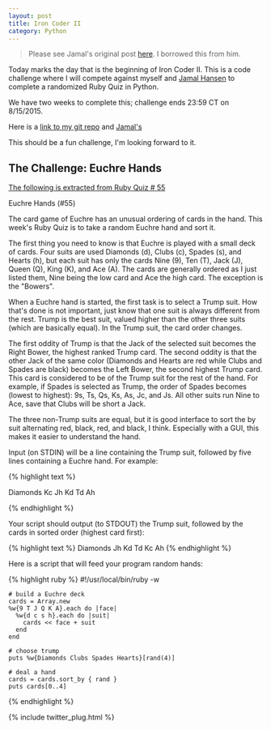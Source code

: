 ```yaml
---
layout: post
title: Iron Coder II
category: Python
---
```

> Please see Jamal's original post [here](http://jamalhansen.com/2015/08/01/iron-coder-two-has-begun/). I borrowed this from him.

Today marks the day that is the beginning of Iron Coder II.  This is a code challenge where I will compete against myself and [Jamal Hansen](http://jamalhansen.com) to complete a randomized Ruby Quiz in Python.

We have two weeks to complete this; challenge ends 23:59 CT on 8/15/2015.

Here is a [link to my git repo](https://github.com/kylegalloway/Euchre-Hands) and [Jamal's](https://github.com/jamalhansen/Iron-Coder-II)

This should be a fun challenge, I'm looking forward to it.

## The Challenge: Euchre Hands
[The following is extracted from Ruby Quiz # 55](http://rubyquiz.com/quiz55.html)

Euchre Hands (#55)

The card game of Euchre has an unusual ordering of cards in the hand. This week's Ruby Quiz is to take a random Euchre hand and sort it.

The first thing you need to know is that Euchre is played with a small deck of cards. Four suits are used Diamonds (d), Clubs (c), Spades (s), and Hearts (h), but each suit has only the cards Nine (9), Ten (T), Jack (J), Queen (Q), King (K), and Ace (A). The cards are generally ordered as I just listed them, Nine being the low card and Ace the high card. The exception is the "Bowers".

When a Euchre hand is started, the first task is to select a Trump suit. How that's done is not important, just know that one suit is always different from the rest. Trump is the best suit, valued higher than the other three suits (which are basically equal). In the Trump suit, the card order changes.

The first oddity of Trump is that the Jack of the selected suit becomes the Right Bower, the highest ranked Trump card. The second oddity is that the other Jack of the same color (Diamonds and Hearts are red while Clubs and Spades are black) becomes the Left Bower, the second highest Trump card. This card is considered to be of the Trump suit for the rest of the hand. For example, if Spades is selected as Trump, the order of Spades becomes (lowest to highest): 9s, Ts, Qs, Ks, As, Jc, and Js. All other suits run Nine to Ace, save that Clubs will be short a Jack.

The three non-Trump suits are equal, but it is good interface to sort the by suit alternating red, black, red, and black, I think. Especially with a GUI, this makes it easier to understand the hand.

Input (on STDIN) will be a line containing the Trump suit, followed by five lines containing a Euchre hand. For example:

{% highlight text %}

Diamonds
Kc
Jh
Kd
Td
Ah

{% endhighlight %}

Your script should output (to STDOUT) the Trump suit, followed by the cards in sorted order (highest card first):

{% highlight text %}
Diamonds
Jh
Kd
Td
Kc
Ah
{% endhighlight %}

Here is a script that will feed your program random hands:

{% highlight ruby %}
    #!/usr/local/bin/ruby -w

    # build a Euchre deck
    cards = Array.new
    %w{9 T J Q K A}.each do |face|
      %w{d c s h}.each do |suit|
        cards << face + suit
      end
    end

    # choose trump
    puts %w{Diamonds Clubs Spades Hearts}[rand(4)]

    # deal a hand
    cards = cards.sort_by { rand }
    puts cards[0..4]
{% endhighlight %}

{% include twitter_plug.html %}